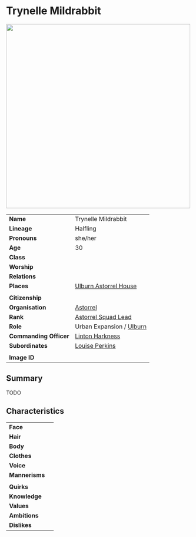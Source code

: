 # Trynelle Mildrabbit

<img src="https://raw.githubusercontent.com/jesskelsall/astarus-images/main/characters/portraits/imageid.png" height="500" />

|||
| --- | --- |
| **Name** | Trynelle Mildrabbit | character.3
| **Lineage** | Halfling |
| **Pronouns** | she/her |
| **Age** | 30 |
| **Class** | |
| **Worship** | |
| **Relations** | |
| **Places** | [Ulburn Astorrel House](../places/buildings/government/ulburn-astorrel-house.md) |
|||
| **Citizenship** | |
| **Organisation** | [Astorrel](../organisations/government/astorrel/astorrel.md) |
| **Rank** | [Astorrel Squad Lead](../organisations/government/astorrel/ranks/astorrel-squad-lead.md) |
| **Role** | Urban Expansion / [Ulburn](../places/settlements/villages/ulburn.md) |
| **Commanding Officer** | [Linton Harkness](linton-harkness.md) |
| **Subordinates** | [Louise Perkins](louise-perkins.md) |
|||
| **Image ID** | |

## Summary

TODO

## Characteristics

| | |
| --- | --- |
| **Face** | | characteristics.2
| **Hair** | |
| **Body** | |
| **Clothes** | |
| **Voice** | |
| **Mannerisms** | |
| | |
| **Quirks** | |
| **Knowledge** | |
| **Values** | |
| **Ambitions** | |
| **Dislikes** | |
